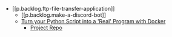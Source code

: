 

- [[p.backlog.ftp-file-transfer-application]]
  - [[p.backlog.make-a-discord-bot]]
  - [Turn your Python Script into a 'Real' Program with Docker](https://python.plainenglish.io/turn-your-python-script-into-a-real-program-with-docker-c200e15d5265)
    - [Project Repo](https://github.com/adamcyber1/mypythondocker)
